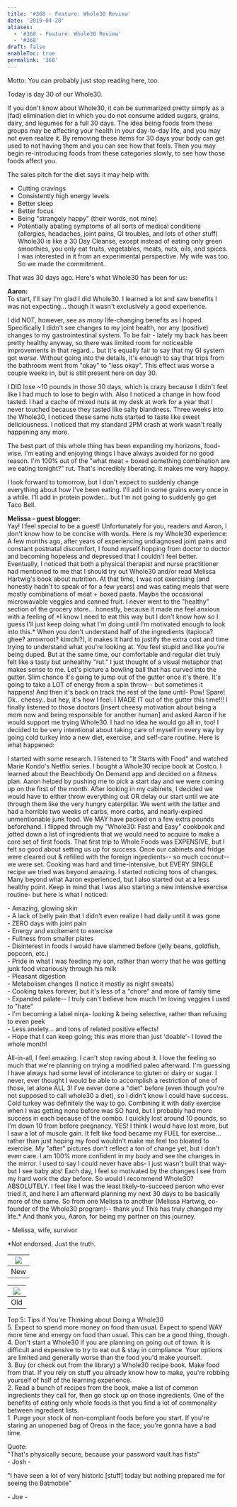 ```yaml
---
title: '#368 - Feature: Whole30 Review'
date: '2019-04-20'
aliases:
  - '#368 - Feature: Whole30 Review'
  - '#368'
draft: false
enableToc: true
permalink: '368'
---
```


Motto: You can probably just stop reading here, too.  
  
Today is day 30 of our Whole30.  
  
If you don't know about Whole30, it can be summarized pretty simply as a (fad) elimination diet in which you do not consume added sugars, grains, dairy, and legumes for a full 30 days. The idea being foods from these groups may be affecting your health in your day-to-day life, and you may not even realize it. By removing these items for 30 days your body can get used to not having them and you can see how that feels. Then you may begin re-introducing foods from these categories slowly, to see how those foods affect you.  
  
The sales pitch for the diet says it may help with:  
* Cutting cravings
* Consistently high energy levels
* Better sleep
* Better focus
* Being "strangely happy" (their words, not mine)
* Potentially abating symptoms of all sorts of medical conditions (allergies, headaches, joint pains, GI troubles, and lots of other stuff)
Whole30 is like a 30 Day Cleanse, except instead of eating only green smoothies, you only eat fruits, vegetables, meats, nuts, oils, and spices. I was interested in it from an experimental perspective. My wife was too. So we made the commitment.  
  
That was 30 days ago. Here's what Whole30 has been for us:  
  
**Aaron:**  
To start, I'll say I'm glad I did Whole30\. I learned a lot and saw benefits I was not expecting... though it wasn't exclusively a good experience.  
  
I did NOT, however, see as _many_ life-changing benefits as I hoped. Specifically I didn't see changes to my joint health, nor any (positive) changes to my gastrointestinal system. To be fair - lately my back has been pretty healthy anyway, so there was limited room for noticeable improvements in that regard... but it's equally fair to say that my GI system got _worse_. Without going into the details, it's enough to say that trips from the bathroom went from "okay" to "less okay". This effect was worse a couple weeks in, but is still present here on day 30.  
  
I DID lose \~10 pounds in those 30 days, which is crazy because I didn't feel like I had much to lose to begin with. Also I noticed a change in how food tasted. I had a cache of mixed nuts at my desk at work for a year that I never touched because they tasted like salty blandness. Three weeks into the Whole30, I noticed these same nuts started to taste like sweet deliciousness. I noticed that my standard 2PM crash at work wasn't really happening any more.  
  
The best part of this whole thing has been expanding my horizons, food-wise. I'm eating and enjoying things I have always avoided for no good reason. I'm 100% out of the "what meat + boxed something combination are we eating tonight?" rut. That's incredibly liberating. It makes me very happy.  
  
I look forward to tomorrow, but I don't expect to suddenly change everything about how I've been eating. I'll add in some grains every once in a while. I'll add in protein powder... but I'm not going to suddenly go get Taco Bell.  
  
**Melissa - guest blogger:**  
Yay! I feel special to be a guest! Unfortunately for you, readers and Aaron, I don't know how to be concise with words. Here is my Whole30 experience: A few months ago, after years of experiencing undiagnosed joint pains and constant postnatal discomfort, I found myself hopping from doctor to doctor and becoming hopeless and depressed that I couldn't feel better. Eventually, I noticed that both a physical therapist and nurse practitioner had mentioned to me that I should try out Whole30 and/or read Melissa Hartwig's book about nutrition. At that time, I was not exercising (and honestly hadn't to speak of for a few years) and was eating meals that were mostly combinations of meat + boxed pasta. Maybe the occasional microwavable veggies and canned fruit. I never went to the "healthy" section of the grocery store... honestly, because it made me feel anxious with a feeling of \*I know I need to eat this way but I don't know how so I guess I'll just keep doing what I'm doing until I'm motivated enough to look into this.\* When you don't understand half of the ingredients (tapioca? ghee? arrowroot? kimchi?), it makes it hard to justify the extra cost and time trying to understand what you're looking at. You feel stupid and like you're being duped. But at the same time, our comfortable and regular diet truly felt like a tasty but unhealthy "rut." I just thought of a visual metaphor that makes sense to me. Let's picture a bowling ball that has curved into the gutter. Slim chance it's going to jump out of the gutter once it's there. It's going to take a LOT of energy from a spin throw-- but sometimes it happens! And then it's back on track the rest of the lane until- Pow! Spare! Ok.. cheesy.. but hey, it's how I feel: I MADE IT out of the gutter this time!!! I finally listened to those doctors \[insert cheesy motivation about being a mom now and being responsible for another human\] and asked Aaron if he would support me trying Whole30\. I had no idea he would go all in, too! I decided to be very intentional about taking care of myself in every way by going cold turkey into a new diet, exercise, and self-care routine. Here is what happened:  
  
I started with some research. I listened to "It Starts with Food" and watched Marie Kondo's Netflix series. I bought a Whole30 recipe book at Costco. I learned about the Beachbody On Demand app and decided on a fitness plan. Aaron helped by pushing me to pick a start day and we were coming up on the first of the month. After looking in my cabinets, I decided we would have to either throw everything out OR delay our start until we ate through them like the very hungry caterpillar. We went with the latter and had a horrible two weeks of carbs, more carbs, and nearly-expired unmentionable junk food. We MAY have packed on a few extra pounds beforehand. I flipped through my "Whole30: Fast and Easy" cookbook and jotted down a list of ingredients that we would need to acquire to make a core set of first foods. That first trip to Whole Foods was EXPENSIVE, but I felt so good about setting us up for success. Once our cabinets and fridge were cleared out & refilled with the foreign ingredients-- so much coconut-- we were set. Cooking was hard and time-intensive, but EVERY SINGLE recipe we tried was beyond amazing. I started noticing tons of changes. Many beyond what Aaron experienced, but I also started out at a less healthy point. Keep in mind that I was also starting a new intensive exercise routine- but here is what I noticed:  
  
\- Amazing, glowing skin  
\- A lack of belly pain that I didn't even realize I had daily until it was gone  
\- ZERO days with joint pain  
\- Energy and excitement to exercise  
\- Fullness from smaller plates  
\- Disinterest in foods I would have slammed before (jelly beans, goldfish, popcorn, etc.)  
\- Pride in what I was feeding my son, rather than worry that he was getting junk food vicariously through his milk  
\- Pleasant digestion  
\- Metabolism changes (I notice it mostly as night sweats)  
\- Cooking takes forever, but it's less of a "chore" and more of family time  
\- Expanded palate-- I truly can't believe how much I'm loving veggies I used to "hate"  
\- I'm becoming a label ninja- looking & being selective, rather than refusing to even peek  
\- Less anxiety... and tons of related positive effects!  
\- Hope that I can keep going; this was more than just 'doable'- I loved the whole month!  
  
All-in-all, I feel amazing. I can't stop raving about it. I love the feeling so much that we're planning on trying a modified paleo afterward. I'm guessing I have always had some level of intolerance to gluten or dairy or sugar. I never, ever thought I would be able to accomplish a restriction of one of those, let alone ALL 3! I've never done a "diet" before (even though you're not supposed to call whole30 a diet), so I didn't know I could have success. Cold turkey was definitely the way to go. Combining it with daily exercise when I was getting none before was SO hard, but I probably had more success in each because of the combo. I quickly lost around 10 pounds, so I'm down 10 from before pregnancy. YES! I think I would have lost more, but I saw a lot of muscle gain. It felt like food became my FUEL for exercise... rather than just hoping my food wouldn't make me feel too bloated to exercise. My "after" pictures don't reflect a ton of change yet, but I don't even care. I am 100% more confident in my body and see the changes in the mirror. I used to say I could never have abs- I just wasn't built that way- but I see baby abs! Each day, I feel so motivated by the changes I see from my hard work the day before. So would I recommend Whole30? ABSOLUTELY. I feel like I was the least likely-to-succeed person who ever tried it, and here I am afterward planning my next 30 days to be basically more of the same. So from one Melissa to another (Melissa Hartwig, co-founder of the Whole30 program)-- thank you! This has truly changed my life.\* And thank you, Aaron, for being my partner on this journey.  
  
 \- Melissa, wife, survivor  
  
\*Not endorsed. Just the truth.  
  
| [![](assets/368-1.jpg)](https://1.bp.blogspot.com/-wGXBdtyZ2vo/XLtzg6MWxSI/AAAAAAADwWU/DOPRmdtOGeYCw-MHM7EPR8Gp-oq2X21nwCKgBGAs/s1600/IMG%5F1492.HEIC) |
| ---------------------------------------------------------------------------------------------------------------------------------------------------------------------------------------------------------------------------------------------------------------- |
| New                                                                                                                                                                                                                                                              |

  
| [![](assets/368-2.jpg)](https://2.bp.blogspot.com/-DO9BrEcm2Vw/XLtzg-HzKlI/AAAAAAADwWU/HzaQ0f-nREMmg8fPFXvw4zCgLWbA8ze7ACKgBGAs/s1600/IMG%5F1173.HEIC) |
| ---------------------------------------------------------------------------------------------------------------------------------------------------------------------------------------------------------------------------------------------------------------- |
| Old                                                                                                                                                                                                                                                              |

  
Top 5: Tips if You're Thinking about Doing a Whole30  
5\. Expect to spend more money on food than usual. Expect to spend WAY more time and energy on food than usual. This can be a good thing, though.  
4\. Don't start a Whole30 if you are planning on going out of town. It is difficult and expensive to try to eat out & stay in compliance. Your options are limited and generally worse than the food you'd make yourself.  
3\. Buy (or check out from the library) a Whole30 recipe book. Make food from that. If you rely on stuff you already know how to make, you're robbing yourself of half of the learning experience.  
2\. Read a bunch of recipes from the book, make a list of common ingredients they call for, then go stock up on those ingredients. One of the benefits of eating only whole foods is that you find a lot of commonality between ingredient lists.  
1\. Purge your stock of non-compliant foods before you start. If you're staring an unopened bag of Oreos in the face; you're gonna have a bad time.  
  
Quote:  
"That's physically secure, because your password vault has fists"  
\- Josh -  
  
"I have seen a lot of very historic \[stuff\] today but nothing prepared me for seeing the Batmobile"  
  
\- Joe -
